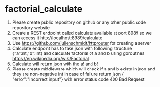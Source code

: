 # factorial_calculate
1. Please create public repository on github or any other public code repository
website
2. Create a REST endpoint called calculate available at port 8989 so we can
access it http://localhost:8989/calculate
3. Use https://github.com/julienschmidt/httprouter for creating a server
4. Calculate endpoint has to take json with following structure
{"a":int,"b":int} and calculate factorial of a and b using goroutines
https://en.wikipedia.org/wiki/Factorial
5. Calculate will return json with the a! and b!
6. Please create middleware which will check if a and b exists in json and they
are non-negative int in case of failure return json { "error":"Incorrect
input"} with error status code 400 Bad Request
